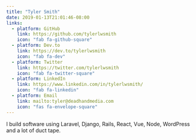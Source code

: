 ```yaml
---
title: "Tyler Smith"
date: 2019-01-13T21:01:46-08:00
links:
  - platform: GitHub
    link: https://github.com/tylerlwsmith
    icon: "fab fa-github-square"
  - platform: Dev.to
    link: https://dev.to/tylerlwsmith
    icon: "fab fa-dev"
  - platform: Twitter
    link: https://twitter.com/tylerlwsmith
    icon: "fab fa-twitter-square"
  - platform: LinkedIn
    link: https://www.linkedin.com/in/tylerlwsmith/
    icon: "fab fa-linkedin"
  - platform: Email
    link: mailto:tyler@deadhandmedia.com
    icon: "fas fa-envelope-square"
---
```


I build software using Laravel, Django, Rails, React, Vue, Node, WordPress and a lot of duct tape.
